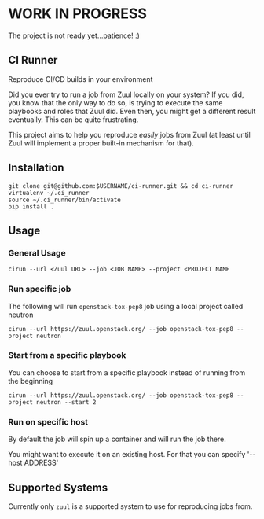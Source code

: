 # WORK IN PROGRESS

The project is not ready yet...patience! :)

## CI Runner

Reproduce CI/CD builds in your environment

Did you ever try to run a job from Zuul locally on your system? If you did, you know that the only way to do so, is trying to execute the same playbooks and roles that Zuul did. Even then, you might get a different result eventually. This can be quite frustrating.

This project aims to help you reproduce *easily* jobs from Zuul (at least until Zuul will implement a proper built-in mechanism for that).

## Installation

```
git clone git@github.com:$USERNAME/ci-runner.git && cd ci-runner
virtualenv ~/.ci_runner
source ~/.ci_runner/bin/activate
pip install .
```

## Usage

### General Usage

`cirun --url <Zuul URL> --job <JOB NAME> --project <PROJECT NAME`

### Run specific job

The following will run `openstack-tox-pep8` job using a local project called neutron

`cirun --url https://zuul.openstack.org/ --job openstack-tox-pep8 --project neutron`

### Start from a specific playbook

You can choose to start from a specific playbook instead of running from the beginning

`cirun --url https://zuul.openstack.org/ --job openstack-tox-pep8 --project neutron --start 2`

### Run on specific host

By default the job will spin up a container and will run the job there.

You might want to execute it on an existing host. For that you can specify '--host ADDRESS'

## Supported Systems

Currently only `zuul` is a supported system to use for reproducing jobs from.
